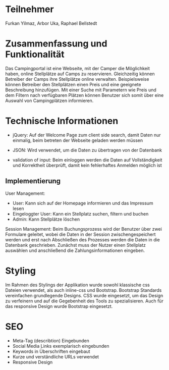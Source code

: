 # Teilnehmer

Furkan Yilmaz, Arbor Uka, Raphael Bellstedt


# Zusammenfassung und Funktionalität

  Das Campingportal ist eine Webseite, mit der Camper
  die Möglichkeit haben, online Stellplätze auf Camps
  zu reservieren. Gleichzeitig können Betreiber der 
  Camps ihre Stellplätze online verwalten. Beispielsweise
  können Betreiber den Stellplätzen einen Preis und eine 
  geeignete Beschreibung hinzufügen. Mit einer Suche mit
  Parametern wie Preis und dem Filtern nach verfügbaren Plätzen
  können Benutzer sich somit über eine Auswahl von 
  Campingplätzen informieren.
 

# Technische Informationen

* jQuery: Auf der Welcome Page zum client side search, damit Daten nur 
  einmalig, beim betreten der Webseite geladen werden müssen
  
* JSON: Wird verwendet, um die Daten zu übertragen von der Datenbank
 
* validation of input: Beim einloggen werden die Daten auf Vollständigkeit
  und Korrektheit überprüft, damit kein fehlerhaftes Anmelden möglich ist

  
## Implementierung

User Management:
* User: Kann sich auf der Homepage informieren und das Impressum lesen
* Eingeloggter User: Kann ein Stellplatz suchen, filtern und buchen
* Admin: Kann Stellplätze löschen

Session Management:
Beim Buchungsprozess wird der Benutzer über zwei Formulare geleitet, wobei
die Daten in der Session zwischengespeichert werden und erst nach Abschließen
des Prozesses werden die Daten in die Datenbank geschrieben. Zunächst muss der
Nutzer einen Stellplatz auswählen und anschließend die Zahlungsinformationen 
eingeben.


# Styling

Im Rahmen des Stylings der Applikation wurde sowohl klassische css Dateien
verwendet, als auch inline-css und Bootstrap. Bootstrap Standards vereinfachen
grundlegende Designs. CSS wurde eingesetzt, um das Design zu verfeinern und auf
die Gegebenheit des Tools zu spezialisieren. Auch für das responsive Design wurde
Bootstrap eingesetzt. 


# SEO

* Meta-Tag (describtion) Eingebunden
* Social Media Links exemplarisch eingebunden
* Keywords in Überschriften eingebaut
* Kurze und verständliche URLs verwendet
* Responsive Design

